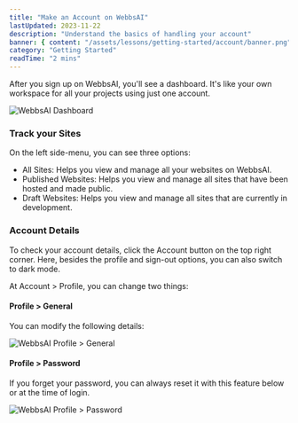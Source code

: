 ```yaml
---
title: "Make an Account on WebbsAI"
lastUpdated: 2023-11-22
description: "Understand the basics of handling your account"
banner: { content: "/assets/lessons/getting-started/account/banner.png" }
category: "Getting Started"
readTime: "2 mins"
---
```


After you sign up on WebbsAI, you'll see a dashboard. It's like your own workspace for all your projects using just one account.

![WebbsAI Dashboard](/assets/lessons/getting-started/account/account-dashboard.png "WebbsAI Dashboard")

### Track your Sites

On the left side-menu, you can see three options:

-   All Sites: Helps you view and manage all your websites on WebbsAI.
-   Published Websites: Helps you view and manage all sites that have been hosted and made public.
-   Draft Websites: Helps you view and manage all sites that are currently in development.

### Account Details

To check your account details, click the Account button on the top right corner. Here, besides the profile and sign-out options, you can also switch to dark mode.

At Account > Profile, you can change two things:

#### Profile > General

You can modify the following details:

![WebbsAI Profile > General](/assets/lessons/getting-started/account/account-profile-general.png "Profile > General")

#### Profile > Password

If you forget your password, you can always reset it with this feature below or at the time of login.

![WebbsAI Profile > Password](/assets/lessons/getting-started/account/account-profile-password.png "Profile > Password")
